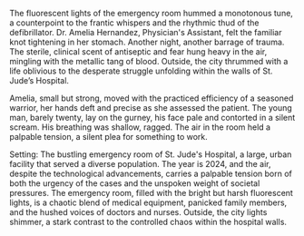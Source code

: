 The fluorescent lights of the emergency room hummed a monotonous tune, a counterpoint to the frantic whispers and the rhythmic thud of the defibrillator.  Dr. Amelia Hernandez, Physician's Assistant, felt the familiar knot tightening in her stomach.  Another night, another barrage of trauma.  The sterile, clinical scent of antiseptic and fear hung heavy in the air, mingling with the metallic tang of blood.  Outside, the city thrummed with a life oblivious to the desperate struggle unfolding within the walls of St. Jude’s Hospital.

Amelia, small but strong, moved with the practiced efficiency of a seasoned warrior, her hands deft and precise as she assessed the patient.  The young man, barely twenty, lay on the gurney, his face pale and contorted in a silent scream.  His breathing was shallow, ragged. The air in the room held a palpable tension, a silent plea for something to work.


Setting: The bustling emergency room of St. Jude's Hospital, a large, urban facility that served a diverse population. The year is 2024, and the air, despite the technological advancements, carries a palpable tension born of both the urgency of the cases and the unspoken weight of societal pressures. The emergency room, filled with the bright but harsh fluorescent lights, is a chaotic blend of medical equipment, panicked family members, and the hushed voices of doctors and nurses. Outside, the city lights shimmer, a stark contrast to the controlled chaos within the hospital walls.

